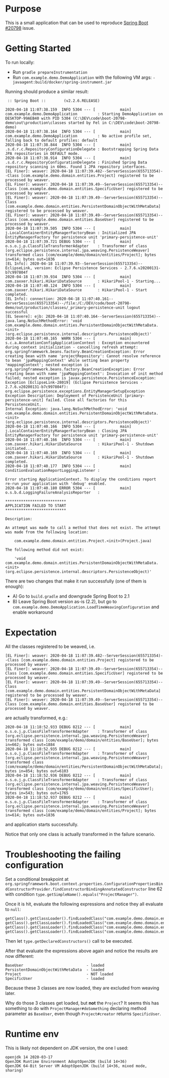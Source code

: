 # Purpose

This is a small application that can be used to reproduce [Spring Boot #20798](https://github.com/spring-projects/spring-boot/issues/20798) issue.

# Getting Started

To run locally:
- Run `gradle prepareInstrumentation`
- Run `com.example.demo.DemoApplication` with the following VM args: `-javaagent:build/docker/spring-instrument.jar`

Running should produce a similar result:
```
 :: Spring Boot ::        (v2.2.6.RELEASE)

2020-04-18 11:07:38.159  INFO 5304 --- [           main] com.example.demo.DemoApplication         : Starting DemoApplication on DESKTOP-99AEB40 with PID 5304 (C:\DEV\code\boot-20798-demo\out\production\classes started by Fel in C:\DEV\code\boot-20798-demo)
2020-04-18 11:07:38.164  INFO 5304 --- [           main] com.example.demo.DemoApplication         : No active profile set, falling back to default profiles: default
2020-04-18 11:07:38.844  INFO 5304 --- [           main] .s.d.r.c.RepositoryConfigurationDelegate : Bootstrapping Spring Data JPA repositories in DEFAULT mode.
2020-04-18 11:07:38.914  INFO 5304 --- [           main] .s.d.r.c.RepositoryConfigurationDelegate : Finished Spring Data repository scanning in 60ms. Found 1 JPA repository interfaces.
[EL Finer]: weaver: 2020-04-18 11:07:39.482--ServerSession(655713354)--Class [com.example.demo.domain.entities.Project] registered to be processed by weaver.
[EL Finer]: weaver: 2020-04-18 11:07:39.49--ServerSession(655713354)--Class [com.example.demo.domain.entities.SpecificUser] registered to be processed by weaver.
[EL Finer]: weaver: 2020-04-18 11:07:39.49--ServerSession(655713354)--Class [com.example.demo.domain.entities.PersistentDomainObjectWithMetaData] registered to be processed by weaver.
[EL Finer]: weaver: 2020-04-18 11:07:39.49--ServerSession(655713354)--Class [com.example.demo.domain.entities.BaseUser] registered to be processed by weaver.
2020-04-18 11:07:39.505  INFO 5304 --- [           main] j.LocalContainerEntityManagerFactoryBean : Initialized JPA EntityManagerFactory for persistence unit 'primary-persistence-unit'
2020-04-18 11:07:39.721 DEBUG 5304 --- [           main] o.s.o.j.p.ClassFileTransformerAdapter    : Transformer of class [org.eclipse.persistence.internal.jpa.weaving.PersistenceWeaver] transformed class [com/example/demo/domain/entities/Project]; bytes in=614; bytes out=1836
[EL Info]: 2020-04-18 11:07:39.93--ServerSession(655713354)--EclipseLink, version: Eclipse Persistence Services - 2.7.6.v20200131-b7c997804f
2020-04-18 11:07:39.934  INFO 5304 --- [           main] com.zaxxer.hikari.HikariDataSource       : HikariPool-1 - Starting...
2020-04-18 11:07:40.124  INFO 5304 --- [           main] com.zaxxer.hikari.HikariDataSource       : HikariPool-1 - Start completed.
[EL Info]: connection: 2020-04-18 11:07:40.161--ServerSession(655713354)--/file:/C:/DEV/code/boot-20798-demo/out/production/classes/_primary-persistence-unit logout successful
[EL Severe]: ejb: 2020-04-18 11:07:40.164--ServerSession(655713354)--java.lang.NoSuchMethodError: 'void com.example.demo.domain.entities.PersistentDomainObjectWithMetaData.<init>(org.eclipse.persistence.internal.descriptors.PersistenceObject)'
2020-04-18 11:07:40.165  WARN 5304 --- [           main] s.c.a.AnnotationConfigApplicationContext : Exception encountered during context initialization - cancelling refresh attempt: org.springframework.beans.factory.BeanCreationException: Error creating bean with name 'projectRepository': Cannot resolve reference to bean 'jpaMappingContext' while setting bean property 'mappingContext'; nested exception is org.springframework.beans.factory.BeanCreationException: Error creating bean with name 'jpaMappingContext': Invocation of init method failed; nested exception is javax.persistence.PersistenceException: Exception [EclipseLink-28019] (Eclipse Persistence Services - 2.7.6.v20200131-b7c997804f): org.eclipse.persistence.exceptions.EntityManagerSetupException
Exception Description: Deployment of PersistenceUnit [primary-persistence-unit] failed. Close all factories for this PersistenceUnit.
Internal Exception: java.lang.NoSuchMethodError: 'void com.example.demo.domain.entities.PersistentDomainObjectWithMetaData.<init>(org.eclipse.persistence.internal.descriptors.PersistenceObject)'
2020-04-18 11:07:40.166  INFO 5304 --- [           main] j.LocalContainerEntityManagerFactoryBean : Closing JPA EntityManagerFactory for persistence unit 'primary-persistence-unit'
2020-04-18 11:07:40.166  INFO 5304 --- [           main] com.zaxxer.hikari.HikariDataSource       : HikariPool-1 - Shutdown initiated...
2020-04-18 11:07:40.169  INFO 5304 --- [           main] com.zaxxer.hikari.HikariDataSource       : HikariPool-1 - Shutdown completed.
2020-04-18 11:07:40.177  INFO 5304 --- [           main] ConditionEvaluationReportLoggingListener : 

Error starting ApplicationContext. To display the conditions report re-run your application with 'debug' enabled.
2020-04-18 11:07:40.180 ERROR 5304 --- [           main] o.s.b.d.LoggingFailureAnalysisReporter   : 

***************************
APPLICATION FAILED TO START
***************************

Description:

An attempt was made to call a method that does not exist. The attempt was made from the following location:

    com.example.demo.domain.entities.Project.<init>(Project.java)

The following method did not exist:

    'void com.example.demo.domain.entities.PersistentDomainObjectWithMetaData.<init>(org.eclipse.persistence.internal.descriptors.PersistenceObject)'

```

There are two changes that make it run successfully (one of them is enough):

* A) Go to `build.gradle` and downgrade Spring Boot to 2.1
* B) Leave Spring Boot version as-is (2.2), but go to `com.example.demo.DemoApplication.LoadTimeWeavingConfiguration` and enable workaround

# Expectation

All the classes registered to be weaved, i.e.

```
[EL Finer]: weaver: 2020-04-18 11:07:39.482--ServerSession(655713354)--Class [com.example.demo.domain.entities.Project] registered to be processed by weaver.
[EL Finer]: weaver: 2020-04-18 11:07:39.49--ServerSession(655713354)--Class [com.example.demo.domain.entities.SpecificUser] registered to be processed by weaver.
[EL Finer]: weaver: 2020-04-18 11:07:39.49--ServerSession(655713354)--Class [com.example.demo.domain.entities.PersistentDomainObjectWithMetaData] registered to be processed by weaver.
[EL Finer]: weaver: 2020-04-18 11:07:39.49--ServerSession(655713354)--Class [com.example.demo.domain.entities.BaseUser] registered to be processed by weaver.
```
are actually transformed, e.g.:
```
2020-04-18 11:18:52.933 DEBUG 8212 --- [           main] o.s.o.j.p.ClassFileTransformerAdapter    : Transformer of class [org.eclipse.persistence.internal.jpa.weaving.PersistenceWeaver] transformed class [com/example/demo/domain/entities/BaseUser]; bytes in=662; bytes out=1884
2020-04-18 11:18:52.935 DEBUG 8212 --- [           main] o.s.o.j.p.ClassFileTransformerAdapter    : Transformer of class [org.eclipse.persistence.internal.jpa.weaving.PersistenceWeaver] transformed class [com/example/demo/domain/entities/PersistentDomainObjectWithMetaData]; bytes in=854; bytes out=6103
2020-04-18 11:18:52.936 DEBUG 8212 --- [           main] o.s.o.j.p.ClassFileTransformerAdapter    : Transformer of class [org.eclipse.persistence.internal.jpa.weaving.PersistenceWeaver] transformed class [com/example/demo/domain/entities/SpecificUser]; bytes in=543; bytes out=1765
2020-04-18 11:18:52.937 DEBUG 8212 --- [           main] o.s.o.j.p.ClassFileTransformerAdapter    : Transformer of class [org.eclipse.persistence.internal.jpa.weaving.PersistenceWeaver] transformed class [com/example/demo/domain/entities/Project]; bytes in=614; bytes out=1836
```
and application starts successfully.

Notice that only one class is actually transformed in the failure scenario. 

# Troubleshooting the failing configuration

Set a conditional breakpoint at `org.springframework.boot.context.properties.ConfigurationPropertiesBindConstructorProvider.findConstructorBindingAnnotatedConstructor` line 62 with condition `type.getSimpleName().equals("ProjectManager")`.

Once it is hit, evaluate the following expressions and notice they all evaluate to `null`:

```
getClass().getClassLoader().findLoadedClass("com.example.demo.domain.entities.BaseUser")
getClass().getClassLoader().findLoadedClass("com.example.demo.domain.entities.PersistentDomainObjectWithMetaData")
getClass().getClassLoader().findLoadedClass("com.example.demo.domain.entities.Project")
getClass().getClassLoader().findLoadedClass("com.example.demo.domain.entities.SpecificUser")
```

Then let `type.getDeclaredConstructors()` call to be executed.

After that evaluate the expressions above again and notice the results are now different:
```
BaseUser                            - loaded
PersistentDomainObjectWithMetaData  - loaded
Project                             - NOT loaded
SpecificUser                        - loaded
```

Because these 3 classes are now loaded, they are excluded from weaving later.

Why do those 3 classes get loaded, but **not** the `Project`? It seems this has something to do with `ProjectManager#doSomething` declaring method parameter as `BaseUser`, even though `Project#creator` returns `SpecificUser`.

# Runtime env

This is likely not dependent on JDK version, the one I used:
```
openjdk 14 2020-03-17
OpenJDK Runtime Environment AdoptOpenJDK (build 14+36)
OpenJDK 64-Bit Server VM AdoptOpenJDK (build 14+36, mixed mode, sharing)
```
